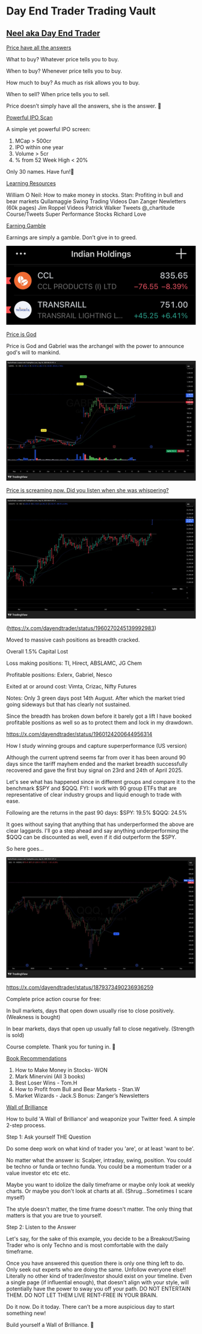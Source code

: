 # **Day End Trader Trading Vault**

## [Neel aka Day End Trader](https://x.com/dayendtrader)
[Price have all the answers](https://x.com/dayendtrader/status/1946045641970368542)

What to buy?
Whatever price tells you to buy.

When to buy?
Whenever price tells you to buy.

How much to buy?
As much as risk allows you to buy.

When to sell?
When price tells you to sell.

Price doesn’t simply have all the answers, she is the answer. 🙏

[Powerful IPO Scan](https://x.com/dayendtrader/status/1942725642186805405)

A simple yet powerful IPO screen:
1. MCap > 500cr
2. IPO within one year
3. Volume > 5cr
4. % from 52 Week High < 20%

Only 30 names. Have fun!🙏

[Learning Resources](https://x.com/dayendtrader/status/1845958859355312212)

William O Neil: How to make money in stocks.
Stan: Profiting in bull and bear markets
Qullamaggie Swing Trading Videos
Dan Zanger Newletters (60k pages)
Jim Roppel Videos
Patrick Walker Tweets
@_chartitude
Course/Tweets
Super Performance Stocks Richard Love


[Earning Gamble](https://x.com/dayendtrader/status/1952939481281286456)

Earnings are simply a gamble.
Don’t give in to greed.

![img.png](img.png)

[Price is God](https://x.com/dayendtrader/status/1957298207987241346)

Price is God and Gabriel was the archangel with the power to announce god's will to mankind.

![img_2.png](img_2.png)

[Price is screaming now. Did you listen when she was whispering?](https://x.com/dayendtrader/status/1957291863410360802)

![img_3.png](img_3.png)

(https://x.com/dayendtrader/status/1960270245139992983)

Moved to massive cash positions as breadth cracked.

Overall 1.5% Capital Lost

Loss making positions: TI, Hirect, ABSLAMC, JG Chem

Profitable positions: Exlerx, Gabriel, Nesco

Exited at or around cost: Vimta, Crizac, Nifty Futures

Notes:
Only 3 green days  post 14th August. After which the market tried going sideways but that has clearly not sustained.

Since the breadth has broken down before it barely got a lift I have booked profitable positions as well so as to protect them and lock in my drawdown.

https://x.com/dayendtrader/status/1960124200644956314

How I study winning groups and capture superperformance (US version)

Although the current uptrend seems far from over it has been around 90 days since the tariff mayhem ended and the market breadth successfully recovered and gave the first buy signal on 23rd and 24th of April 2025.

Let's see what has happened since in different groups and compare it to the benchmark $SPY and $QQQ. FYI: I work with 90 group ETFs that are representative of clear industry groups and liquid enough to trade with ease.

Following are the returns in the past 90 days:
$SPY: 19.5%
$QQQ: 24.5%

It goes without saying that anything that has underperformed the above are clear laggards.
I'll go a step ahead and say anything underperforming the $QQQ can be discounted as well, even if it did outperform the $SPY.

So here goes...

![img_1.png](img_1.png)

https://x.com/dayendtrader/status/1879373490236936259

Complete price action course for free:

In bull markets, days that open down usually rise to close positively.
(Weakness is bought)

In bear markets, days that open up usually fall to close negatively.
(Strength is sold)

Course complete.
Thank you for tuning in. 🙏

[Book Recommendations](https://x.com/dayendtrader/status/1960909400274514281)

1. How to Make Money in Stocks- WON
2. Mark Minervini (All 3 books)
3. Best Loser Wins - Tom.H
4. How to Profit from Bull and Bear Markets - Stan.W
5. Market Wizards - Jack.S
Bonus: Zanger’s Newsletters

[Wall of Brilliance](https://x.com/dayendtrader/status/1960716318254014581)

How to build 'A Wall of Brilliance' and weaponize your Twitter feed. A simple 2-step process.

Step 1: Ask yourself THE Question

Do some deep work on what kind of trader you 'are', or at least 'want to be'.

No matter what the answer is: Scalper, intraday, swing, position. You could be techno or funda or techno funda. You could be a momentum trader or a value investor etc etc etc.

Maybe you want to idolize the daily timeframe or maybe only look at weekly charts. Or maybe you don't look at charts at all. (Shrug...Sometimes I scare myself)

The style doesn't matter, the time frame doesn't matter. The only thing that matters is that you are true to yourself.

Step 2: Listen to the Answer

Let's say, for the sake of this example, you decide to be a Breakout/Swing Trader who is only Techno and is most comfortable with the daily timeframe.

Once you have answered this question there is only one thing left to do. Only seek out experts who are doing the same. Unfollow everyone else!! Literally no other kind of trader/investor should exist on your timeline. Even a single page (if influential enough), that doesn't align with your style, will potentially have the power to sway you off your path.
DO NOT ENTERTAIN THEM.
DO NOT LET THEM LIVE RENT-FREE IN YOUR BRAIN.

Do it now. Do it today. There can't be a more auspicious day to start something new!

Build yourself a Wall of Brilliance. 🧠


